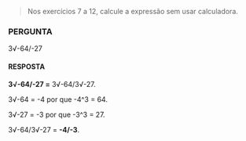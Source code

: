 > Nos exercícios 7 a 12, calcule a expressão sem usar calculadora.

### PERGUNTA

3√-64/-27

#### RESPOSTA

**3√-64/-27 =** 3√-64/3√-27.

3√-64 = -4 por que -4^3 = 64.

3√-27 = -3 por que -3^3 = 27.

3√-64/3√-27 = **-4/-3**.
